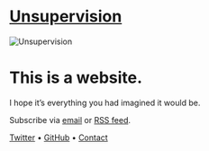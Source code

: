 # [Unsupervision](https://unsupervision.com)

![Unsupervision](https://user-images.githubusercontent.com/22606240/195933324-3afc0fb3-f95b-4b0b-aba8-6b2732d5ea8f.png)

# This is a website.

I hope it’s everything you had imagined it would be.

Subscribe via [email](https://unsupervision.com/subscribe/) or [RSS feed](https://unsupervision.com/feed/).

[Twitter](https://twitter.com/unsupervision) • [GitHub](https://github.com/shevisj) • [Contact](mailto:hello@unsupervision.com)
